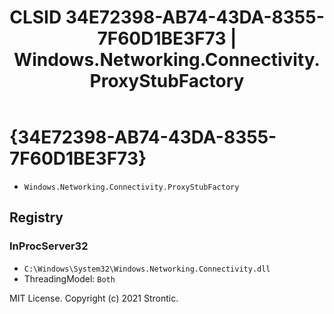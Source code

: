 ﻿---
title: "CLSID 34E72398-AB74-43DA-8355-7F60D1BE3F73 | Windows.Networking.Connectivity.ProxyStubFactory"
excerpt: What is COM-Object CLSID 34E72398-AB74-43DA-8355-7F60D1BE3F73?
---

# {34E72398-AB74-43DA-8355-7F60D1BE3F73}

* `Windows.Networking.Connectivity.ProxyStubFactory`

## Registry


### InProcServer32

* `C:\Windows\System32\Windows.Networking.Connectivity.dll`
* ThreadingModel: `Both`

MIT License. Copyright (c) 2021 Strontic.


